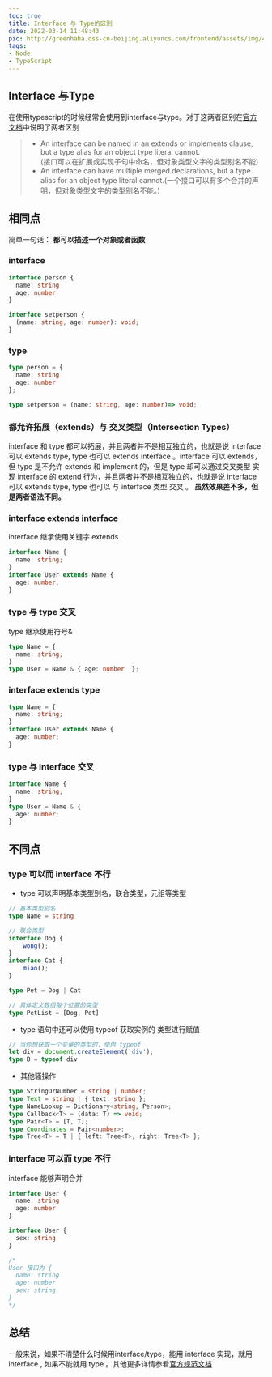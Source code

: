 ```yaml
---
toc: true
title: Interface 与 Type的区别
date: 2022-03-14 11:48:43
pic: http://greenhaha.oss-cn-beijing.aliyuncs.com/frontend/assets/img/4_734.png
tags:  
- Node 
- TypeScript
---
```


## Interface 与Type

在使用typescript的时候经常会使用到interface与type。对于这两者区别在[官方文档](https://github.com/microsoft/TypeScript/blob/main/doc/spec-ARCHIVED.md)中说明了两者区别


> * An interface can be named in an extends or implements clause, but a type alias for an object type literal cannot.<br/>(接口可以在扩展或实现子句中命名，但对象类型文字的类型别名不能)
> * An interface can have multiple merged declarations, but a type alias for an object type literal cannot.(一个接口可以有多个合并的声明，但对象类型文字的类型别名不能。)


## 相同点

简单一句话： <strong>都可以描述一个对象或者函数</strong>

### interface

``` typescript 
interface person {
  name: string
  age: number
}

interface setperson {
  (name: string, age: number): void;
}
```
### type

``` typescript
type person = {
  name: string
  age: number
};

type setperson = (name: string, age: number)=> void;

```

### 都允许拓展（extends）与 交叉类型（Intersection Types）

interface 和 type 都可以拓展，并且两者并不是相互独立的，也就是说 interface 可以 extends type, type 也可以 extends interface 。interface 可以 extends， 但 type 是不允许 extends 和 implement 的，但是 type 却可以通过交叉类型 实现 interface 的 extend 行为，并且两者并不是相互独立的，也就是说 interface 可以 extends type, type 也可以 与 interface 类型 交叉 。 <strong>虽然效果差不多，但是两者语法不同。</strong>


### interface extends interface

interface 继承使用关键字 extends

``` typescript
interface Name { 
  name: string; 
}
interface User extends Name { 
  age: number; 
}
```

### type 与 type 交叉

type 继承使用符号&

``` typescript
type Name = { 
  name: string; 
}
type User = Name & { age: number  };
```

### interface extends type

``` typescript
type Name = { 
  name: string; 
}
interface User extends Name { 
  age: number; 
}
```
### type 与 interface 交叉

``` typescript
interface Name { 
  name: string; 
}
type User = Name & { 
  age: number; 
}
```

## 不同点

###  type 可以而 interface 不行

* type 可以声明基本类型别名，联合类型，元组等类型<br>
``` typescript
// 基本类型别名
type Name = string

// 联合类型
interface Dog {
    wong();
}
interface Cat {
    miao();
}

type Pet = Dog | Cat

// 具体定义数组每个位置的类型
type PetList = [Dog, Pet]
```
* type 语句中还可以使用 typeof 获取实例的 类型进行赋值<br>
``` typescript
// 当你想获取一个变量的类型时，使用 typeof
let div = document.createElement('div');
type B = typeof div
```

* 其他骚操作
``` typescript
type StringOrNumber = string | number;  
type Text = string | { text: string };  
type NameLookup = Dictionary<string, Person>;  
type Callback<T> = (data: T) => void;  
type Pair<T> = [T, T];  
type Coordinates = Pair<number>;  
type Tree<T> = T | { left: Tree<T>, right: Tree<T> };
```

### interface 可以而 type 不行
interface 能够声明合并

``` typescript
interface User {
  name: string
  age: number
}

interface User {
  sex: string
}

/*
User 接口为 {
  name: string
  age: number
  sex: string 
}
*/
```


## 总结
一般来说，如果不清楚什么时候用interface/type，能用 interface 实现，就用 interface , 如果不能就用 type 。其他更多详情参看[官方规范文档](https://github.com/microsoft/TypeScript/blob/main/doc/spec-ARCHIVED.md)